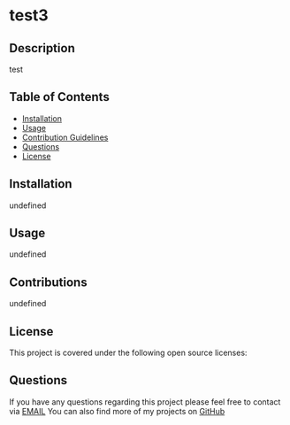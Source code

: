 
# test3
## Description
test 

## Table of Contents 
- [Installation](#installation)
- [Usage](#usage)
- [Contribution Guidelines](#contributions)
- [Questions](#questions)
- [License](#license)
## Installation
undefined
## Usage
undefined
## Contributions
undefined
## License
This project is covered under the following open source licenses:<br>
## Questions
If you have any questions regarding this project please feel free to contact via [EMAIL](tset@test.com)
You can also find more of my projects on [GitHub](https://www.github.com/testtttt) 
